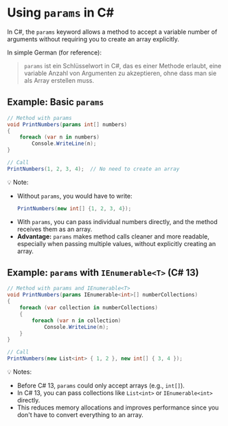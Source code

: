 # Using `params` in C#

In C#, the `params` keyword allows a method to accept a variable number of arguments without requiring you to create an array explicitly.

In simple German (for reference):

> `params` ist ein Schlüsselwort in C#, das es einer Methode erlaubt, eine variable Anzahl von Argumenten zu akzeptieren, ohne dass man sie als Array erstellen muss.

## Example: Basic `params`

```csharp
// Method with params
void PrintNumbers(params int[] numbers)
{
    foreach (var n in numbers)
        Console.WriteLine(n);
}

// Call
PrintNumbers(1, 2, 3, 4);  // No need to create an array
```

💡 Note:

- Without `params`, you would have to write:  
  ```csharp
  PrintNumbers(new int[] {1, 2, 3, 4});
  ```
- With `params`, you can pass individual numbers directly, and the method receives them as an array.
- **Advantage:** `params` makes method calls cleaner and more readable, especially when passing multiple values, without explicitly creating an array.

## Example: `params` with `IEnumerable<T>` (C# 13)

```csharp
// Method with params and IEnumerable<T>
void PrintNumbers(params IEnumerable<int>[] numberCollections)
{
    foreach (var collection in numberCollections)
    {
        foreach (var n in collection)
            Console.WriteLine(n);
    }
}

// Call
PrintNumbers(new List<int> { 1, 2 }, new int[] { 3, 4 });
```

💡 Notes:

- Before C# 13, `params` could only accept arrays (e.g., `int[]`).
- In C# 13, you can pass collections like `List<int>` or `IEnumerable<int>` directly.
- This reduces memory allocations and improves performance since you don't have to convert everything to an array.
